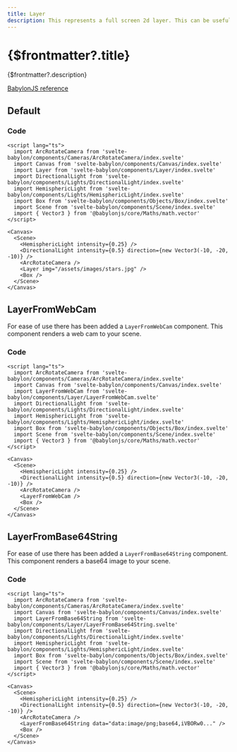 ```yaml
---
title: Layer
description: This represents a full screen 2d layer. This can be useful to display a picture in the background of your scene for instance.
---
```


<script>
  import LayerStory from 'svelte-babylon/components/Layer/Layer.story.svelte'
  import LayerFromWebCamStory from 'svelte-babylon/components/Layer/LayerFromWebCam.story.svelte'
  import LayerFromBase64StringStory from 'svelte-babylon/components/Layer/LayerFromBase64String.story.svelte'
  import ExampleWrapper from '$routes/docs/_components/ExampleWrapper.svelte'
</script>

# {$frontmatter?.title}

{$frontmatter?.description}

[BabylonJS reference](https://doc.babylonjs.com/typedoc/classes/babylon.layer)

## Default

<ExampleWrapper id='LayerStory'>
  <LayerStory />
</ExampleWrapper>

### Code

```svelte
<script lang="ts">
  import ArcRotateCamera from 'svelte-babylon/components/Cameras/ArcRotateCamera/index.svelte'
  import Canvas from 'svelte-babylon/components/Canvas/index.svelte'
  import Layer from 'svelte-babylon/components/Layer/index.svelte'
  import DirectionalLight from 'svelte-babylon/components/Lights/DirectionalLight/index.svelte'
  import HemisphericLight from 'svelte-babylon/components/Lights/HemisphericLight/index.svelte'
  import Box from 'svelte-babylon/components/Objects/Box/index.svelte'
  import Scene from 'svelte-babylon/components/Scene/index.svelte'
  import { Vector3 } from '@babylonjs/core/Maths/math.vector'
</script>

<Canvas>
  <Scene>
    <HemisphericLight intensity={0.25} />
    <DirectionalLight intensity={0.5} direction={new Vector3(-10, -20, -10)} />
    <ArcRotateCamera />
    <Layer img="/assets/images/stars.jpg" />
    <Box />
  </Scene>
</Canvas>
```

## LayerFromWebCam

For ease of use there has been added a `LayerFromWebCam` component. This component renders a web cam to your scene.

<ExampleWrapper id='LayerFromWebCam'>
  <LayerFromWebCamStory />
</ExampleWrapper>

### Code

```svelte
<script lang="ts">
  import ArcRotateCamera from 'svelte-babylon/components/Cameras/ArcRotateCamera/index.svelte'
  import Canvas from 'svelte-babylon/components/Canvas/index.svelte'
  import LayerFromWebCam from 'svelte-babylon/components/Layer/LayerFromWebCam.svelte'
  import DirectionalLight from 'svelte-babylon/components/Lights/DirectionalLight/index.svelte'
  import HemisphericLight from 'svelte-babylon/components/Lights/HemisphericLight/index.svelte'
  import Box from 'svelte-babylon/components/Objects/Box/index.svelte'
  import Scene from 'svelte-babylon/components/Scene/index.svelte'
  import { Vector3 } from '@babylonjs/core/Maths/math.vector'
</script>

<Canvas>
  <Scene>
    <HemisphericLight intensity={0.25} />
    <DirectionalLight intensity={0.5} direction={new Vector3(-10, -20, -10)} />
    <ArcRotateCamera />
    <LayerFromWebCam />
    <Box />
  </Scene>
</Canvas>
```

## LayerFromBase64String

For ease of use there has been added a `LayerFromBase64String` component. This component renders a base64 image to your scene.

<ExampleWrapper id='LayerFromBase64StringStory'>
  <LayerFromBase64StringStory />
</ExampleWrapper>

### Code

```svelte
<script lang="ts">
  import ArcRotateCamera from 'svelte-babylon/components/Cameras/ArcRotateCamera/index.svelte'
  import Canvas from 'svelte-babylon/components/Canvas/index.svelte'
  import LayerFromBase64String from 'svelte-babylon/components/Layer/LayerFromBase64String.svelte'
  import DirectionalLight from 'svelte-babylon/components/Lights/DirectionalLight/index.svelte'
  import HemisphericLight from 'svelte-babylon/components/Lights/HemisphericLight/index.svelte'
  import Box from 'svelte-babylon/components/Objects/Box/index.svelte'
  import Scene from 'svelte-babylon/components/Scene/index.svelte'
  import { Vector3 } from '@babylonjs/core/Maths/math.vector'
</script>

<Canvas>
  <Scene>
    <HemisphericLight intensity={0.25} />
    <DirectionalLight intensity={0.5} direction={new Vector3(-10, -20, -10)} />
    <ArcRotateCamera />
    <LayerFromBase64String data="data:image/png;base64,iVBORw0..." />
    <Box />
  </Scene>
</Canvas>
```
